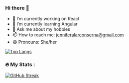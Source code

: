 ### Hi there 👋

- 🔭 I’m currently working on React
- 🌱 I’m currently learning Angular
- 💬 Ask me about my hobbies
- 📫 How to reach me: jenniferalarconserna@gmail.com
- 😄 Pronouns: She/her

[![Top Langs](https://github-readme-stats.vercel.app/api/top-langs/?username=JenniferAS26&layout=compact&theme=tokyonight)](https://github.com/anuraghazra/github-readme-stats)

### :fire: My Stats :
[![GitHub Streak](http://github-readme-streak-stats.herokuapp.com?user=JenniferAS26&theme=dark&background=ffffff)](https://git.io/streak-stats)


